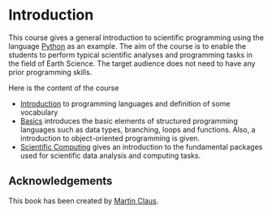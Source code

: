 # Introduction

<!-- <img src="https://circleci.com/gh/jupyter/jupyter-book.svg?style=svg"> -->

This course gives a general introduction to scientific programming using the language [Python](https://www.python.org) as an example.
The aim of the course is to enable the students to perform typical  scientific analyses and programming tasks in the field of Earth Science.
The target audience does not need to have any prior programming skills.

Here is the content of the course

-  [Introduction](/content/programming_languages) to programming languages and definition of some vocabulary
-  [Basics](/content/basics/basics) introduces the basic elements of structured programming languages such as data types, branching, loops and functions. Also, a introduction to object-oriented programming is given.
-  [Scientific Computing](/content/scientific_computing/numpy) gives an introduction to the fundamental packages used for scientific data analysis and computing tasks.

## Acknowledgements

This book has been created by [Martin Claus][martin].

[martin]: https://martinclaus.github.io/


<!-- # Inhalt

-  Datentypen und Speicher
-  Programmablauf und Strukturen
-  Funktionen
-  Objektorientiertes Programmieren
-  Modularisierung
-  Numerische Datenanalyse
-  Visualisierung
-  Datenformate und Ein- und Ausgabe
-  Testing
-  Versionskontrolle
-  Best-practice -->
